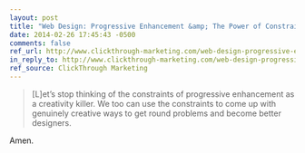 ```yaml
---
layout: post
title: "Web Design: Progressive Enhancement &amp; The Power of Constraint"
date: 2014-02-26 17:45:43 -0500
comments: false
ref_url: http://www.clickthrough-marketing.com/web-design-progressive-enhancement-the-power-of-constraint/
in_reply_to: http://www.clickthrough-marketing.com/web-design-progressive-enhancement-the-power-of-constraint/
ref_source: ClickThrough Marketing
---
```


> [L]et’s stop thinking of the constraints of progressive enhancement as a creativity killer. We too can use the constraints to come up with genuinely creative ways to get round problems and become better designers.

Amen.